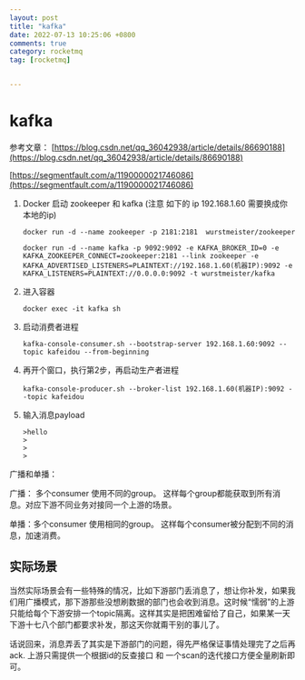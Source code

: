 ```yaml
---
layout: post
title: "kafka"
date: 2022-07-13 10:25:06 +0800
comments: true
category: rocketmq
tag: [rocketmq]


---
```


# kafka

参考文章： [https://blog.csdn.net/qq_36042938/article/details/86690188](https://blog.csdn.net/qq_36042938/article/details/86690188)

[https://segmentfault.com/a/1190000021746086](https://segmentfault.com/a/1190000021746086)



1.  Docker 启动 zookeeper 和 kafka (注意 如下的 ip 192.168.1.60 需要换成你本地的ip)

    ```
    docker run -d --name zookeeper -p 2181:2181  wurstmeister/zookeeper

    docker run -d --name kafka -p 9092:9092 -e KAFKA_BROKER_ID=0 -e KAFKA_ZOOKEEPER_CONNECT=zookeeper:2181 --link zookeeper -e KAFKA_ADVERTISED_LISTENERS=PLAINTEXT://192.168.1.60(机器IP):9092 -e KAFKA_LISTENERS=PLAINTEXT://0.0.0.0:9092 -t wurstmeister/kafka
    ```



2.  进入容器

    ```
    docker exec -it kafka sh
    ```

3.  启动消费者进程

    ```
    kafka-console-consumer.sh --bootstrap-server 192.168.1.60:9092 --topic kafeidou --from-beginning
    ```
4. 再开个窗口，执行第2步，再启动生产者进程
    ```
    kafka-console-producer.sh --broker-list 192.168.1.60(机器IP):9092 --topic kafeidou
    ```

5. 输入消息payload

    ```
    >hello
    >
    >
    >
    ```






广播和单播：

广播： 多个consumer 使用不同的group。 这样每个group都能获取到所有消息。对应下游不同业务对接同一个上游的场景。

单播：多个consumer 使用相同的group。 这样每个consumer被分配到不同的消息，加速消费。



## 实际场景

当然实际场景会有一些特殊的情况，比如下游部门丢消息了，想让你补发，如果我们用广播模式，那下游那些没想刷数据的部门也会收到消息。这时候“懦弱”的上游只能给每个下游安排一个topic隔离。这样其实是把困难留给了自己，如果某一天下游十七八个部门都要求补发，那这天你就甭干别的事儿了。

话说回来，消息弄丢了其实是下游部门的问题，得先严格保证事情处理完了之后再ack. 上游只需提供一个根据id的反查接口 和 一个scan的迭代接口方便全量刷新即可。